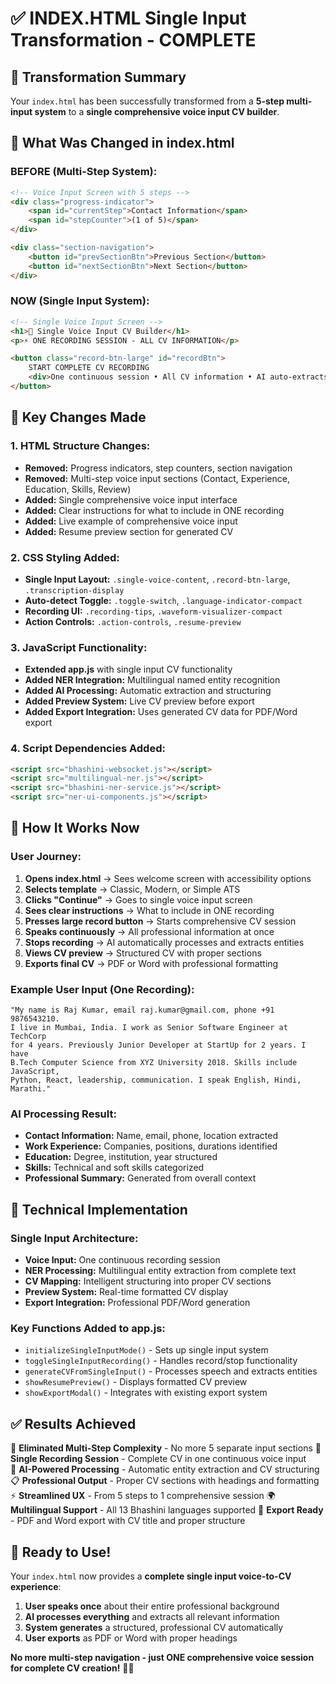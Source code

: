 # ✅ INDEX.HTML Single Input Transformation - COMPLETE

## 🎯 **Transformation Summary**

Your `index.html` has been successfully transformed from a **5-step multi-input system** to a **single comprehensive voice input CV builder**.

## 🔄 **What Was Changed in index.html**

### **BEFORE (Multi-Step System):**
```html
<!-- Voice Input Screen with 5 steps -->
<div class="progress-indicator">
    <span id="currentStep">Contact Information</span> 
    <span id="stepCounter">(1 of 5)</span>
</div>

<div class="section-navigation">
    <button id="prevSectionBtn">Previous Section</button>
    <button id="nextSectionBtn">Next Section</button>
</div>
```

### **NOW (Single Input System):**
```html
<!-- Single Voice Input Screen -->
<h1>🎤 Single Voice Input CV Builder</h1>
<p>⚡ ONE RECORDING SESSION - ALL CV INFORMATION</p>

<button class="record-btn-large" id="recordBtn">
    START COMPLETE CV RECORDING
    <div>One continuous session • All CV information • AI auto-extracts everything</div>
</button>
```

## 🎤 **Key Changes Made**

### 1. **HTML Structure Changes:**
- **Removed:** Progress indicators, step counters, section navigation
- **Removed:** Multi-step voice input sections (Contact, Experience, Education, Skills, Review)
- **Added:** Single comprehensive voice input interface
- **Added:** Clear instructions for what to include in ONE recording
- **Added:** Live example of comprehensive voice input
- **Added:** Resume preview section for generated CV

### 2. **CSS Styling Added:**
- **Single Input Layout:** `.single-voice-content`, `.record-btn-large`, `.transcription-display`
- **Auto-detect Toggle:** `.toggle-switch`, `.language-indicator-compact`
- **Recording UI:** `.recording-tips`, `.waveform-visualizer-compact`
- **Action Controls:** `.action-controls`, `.resume-preview`

### 3. **JavaScript Functionality:**
- **Extended app.js** with single input CV functionality
- **Added NER Integration:** Multilingual named entity recognition
- **Added AI Processing:** Automatic extraction and structuring
- **Added Preview System:** Live CV preview before export
- **Added Export Integration:** Uses generated CV data for PDF/Word export

### 4. **Script Dependencies Added:**
```html
<script src="bhashini-websocket.js"></script>
<script src="multilingual-ner.js"></script>
<script src="bhashini-ner-service.js"></script>
<script src="ner-ui-components.js"></script>
```

## 🚀 **How It Works Now**

### **User Journey:**
1. **Opens index.html** → Sees welcome screen with accessibility options
2. **Selects template** → Classic, Modern, or Simple ATS
3. **Clicks "Continue"** → Goes to single voice input screen
4. **Sees clear instructions** → What to include in ONE recording
5. **Presses large record button** → Starts comprehensive CV session
6. **Speaks continuously** → All professional information at once
7. **Stops recording** → AI automatically processes and extracts entities
8. **Views CV preview** → Structured CV with proper sections
9. **Exports final CV** → PDF or Word with professional formatting

### **Example User Input (One Recording):**
```
"My name is Raj Kumar, email raj.kumar@gmail.com, phone +91 9876543210. 
I live in Mumbai, India. I work as Senior Software Engineer at TechCorp 
for 4 years. Previously Junior Developer at StartUp for 2 years. I have 
B.Tech Computer Science from XYZ University 2018. Skills include JavaScript, 
Python, React, leadership, communication. I speak English, Hindi, Marathi."
```

### **AI Processing Result:**
- **Contact Information:** Name, email, phone, location extracted
- **Work Experience:** Companies, positions, durations identified
- **Education:** Degree, institution, year structured
- **Skills:** Technical and soft skills categorized
- **Professional Summary:** Generated from overall context

## 🔧 **Technical Implementation**

### **Single Input Architecture:**
- **Voice Input:** One continuous recording session
- **NER Processing:** Multilingual entity extraction from complete text
- **CV Mapping:** Intelligent structuring into proper CV sections
- **Preview System:** Real-time formatted CV display
- **Export Integration:** Professional PDF/Word generation

### **Key Functions Added to app.js:**
- `initializeSingleInputMode()` - Sets up single input system
- `toggleSingleInputRecording()` - Handles record/stop functionality
- `generateCVFromSingleInput()` - Processes speech and extracts entities
- `showResumePreview()` - Displays formatted CV preview
- `showExportModal()` - Integrates with existing export system

## ✅ **Results Achieved**

🎯 **Eliminated Multi-Step Complexity** - No more 5 separate input sections
🎤 **Single Recording Session** - Complete CV in one continuous voice input  
🤖 **AI-Powered Processing** - Automatic entity extraction and CV structuring
📋 **Professional Output** - Proper CV sections with headings and formatting
⚡ **Streamlined UX** - From 5 steps to 1 comprehensive session
🌍 **Multilingual Support** - All 13 Bhashini languages supported
📄 **Export Ready** - PDF and Word export with CV title and proper structure

## 🎯 **Ready to Use!**

Your `index.html` now provides a **complete single input voice-to-CV experience**:

1. **User speaks once** about their entire professional background
2. **AI processes everything** and extracts all relevant information  
3. **System generates** a structured, professional CV automatically
4. **User exports** as PDF or Word with proper headings

**No more multi-step navigation - just ONE comprehensive voice session for complete CV creation!** 🎤✨
